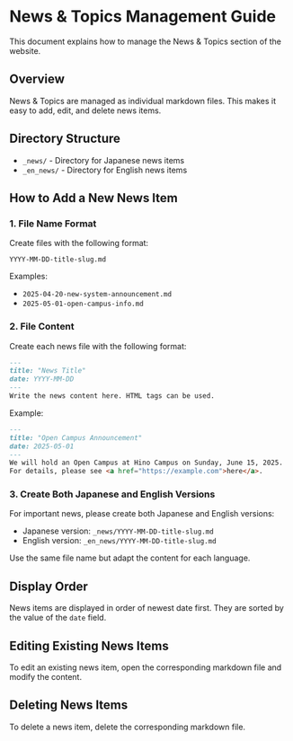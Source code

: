 # News & Topics Management Guide

This document explains how to manage the News & Topics section of the website.

## Overview

News & Topics are managed as individual markdown files. This makes it easy to add, edit, and delete news items.

## Directory Structure

- `_news/` - Directory for Japanese news items
- `_en_news/` - Directory for English news items

## How to Add a New News Item

### 1. File Name Format

Create files with the following format:

```
YYYY-MM-DD-title-slug.md
```

Examples:
- `2025-04-20-new-system-announcement.md`
- `2025-05-01-open-campus-info.md`

### 2. File Content

Create each news file with the following format:

```markdown
---
title: "News Title"
date: YYYY-MM-DD
---
Write the news content here. HTML tags can be used.
```

Example:

```markdown
---
title: "Open Campus Announcement"
date: 2025-05-01
---
We will hold an Open Campus at Hino Campus on Sunday, June 15, 2025.
For details, please see <a href="https://example.com">here</a>.
```

### 3. Create Both Japanese and English Versions

For important news, please create both Japanese and English versions:

- Japanese version: `_news/YYYY-MM-DD-title-slug.md`
- English version: `_en_news/YYYY-MM-DD-title-slug.md`

Use the same file name but adapt the content for each language.

## Display Order

News items are displayed in order of newest date first. They are sorted by the value of the `date` field.

## Editing Existing News Items

To edit an existing news item, open the corresponding markdown file and modify the content.

## Deleting News Items

To delete a news item, delete the corresponding markdown file.
